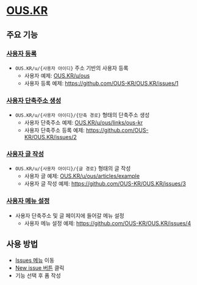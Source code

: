 # [OUS.KR](https://ous.kr)

## 주요 기능

### [사용자 등록](https://github.com/OUS-KR/OUS.KR/issues/new?template=01-user-register-by-issue.yml)

- `OUS.KR/u/{사용자 아이디}` 주소 기반의 사용자 등록
  - 사용자 예제: [OUS.KR/u/ous](https://ous.kr/u/ous)
  - 사용자 등록 예제: https://github.com/OUS-KR/OUS.KR/issues/1

### [사용자 단축주소 생성](https://github.com/OUS-KR/OUS.KR/issues/new?template=02-user-short-url-register-by-issue.yml)

- `OUS.KR/u/{사용자 아이디}/{단축 경로}` 형태의 단축주소 생성
  - 사용자 단축주소 예제: [OUS.KR/u/ous/links/ous-kr](https://ous.kr/u/ous/links/ous-kr)
  - 사용자 단축주소 등록 예제: https://github.com/OUS-KR/OUS.KR/issues/2

### [사용자 글 작성](https://github.com/OUS-KR/OUS.KR/issues/new?template=03-user-article-writing-by-issue.yml)

- `OUS.KR/u/{사용자 아이디}/{글 경로}` 형태의 글 작성
  - 사용자 글 예제: [OUS.KR/u/ous/articles/example](https://ous.kr/u/ous/articles/example)
  - 사용자 글 작성 예제: https://github.com/OUS-KR/OUS.KR/issues/3
 
### [사용자 메뉴 설정](https://github.com/OUS-KR/OUS.KR/issues/new?template=04-user-menu-setting-by-issue.yml)

- 사용자 단축주소 및 글 페이지에 들어갈 메뉴 설정
  - 사용자 메뉴 설정 예제: https://github.com/OUS-KR/OUS.KR/issues/4

## 사용 방법

- [Issues 메뉴](https://github.com/OUS-KR/OUS.KR/issues) 이동
- [New issue 버튼](https://github.com/OUS-KR/OUS.KR/issues/new/choose) 클릭
- 기능 선택 후 폼 작성
